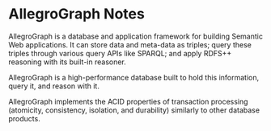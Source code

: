 # AllegroGraph Notes

AllegroGraph is a database and application framework for building Semantic Web applications. It can store data and meta-data as triples; query these triples through various query APIs like SPARQL; and apply RDFS++ reasoning with its built-in reasoner.

AllegroGraph is a high-performance database built to hold this information, query it, and reason with it.

AllegroGraph implements the ACID properties of transaction processing (atomicity, consistency, isolation, and durability) similarly to other database products.
